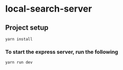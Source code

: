 # local-search-server

## Project setup
```
yarn install
```

### To start the express server, run the following
```
yarn run dev
```
